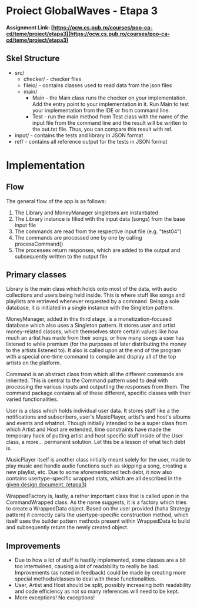 # Proiect GlobalWaves  - Etapa 3

#### Assignment Link: [https://ocw.cs.pub.ro/courses/poo-ca-cd/teme/proiect/etapa3](https://ocw.cs.pub.ro/courses/poo-ca-cd/teme/proiect/etapa3)


## Skel Structure

* src/
  * checker/ - checker files
  * fileio/ - contains classes used to read data from the json files
  * main/
    * Main - the Main class runs the checker on your implementation. Add the entry point to your implementation in it. Run Main to test your implementation from the IDE or from command line.
    * Test - run the main method from Test class with the name of the input file from the command line and the result will be written
      to the out.txt file. Thus, you can compare this result with ref.
* input/ - contains the tests and library in JSON format
* ref/ - contains all reference output for the tests in JSON format

# Implementation

## Flow
The general flow of the app is as follows:
1. The Library and MoneyManager singletons are instantiated
2. The Library instance is filled with the input data (songs) from the base input file
3. The commands are read from the respective input file (e.g. "test04")
4. The commands are processed one by one by calling processCommand()
5. The processes return responses, which are added to the output and subsequently written to the output file

## Primary classes
Library is the main class which holds onto most of the data, with audio collections and users being held inside. This is where stuff like songs and playlists are retrieved whenever requested by a command. Being a sole database, it is initiated in a single instance with the Singleton pattern.

MoneyManager, added in this third stage, is a monetization-focused database which also uses a Singleton pattern. It stores user and artist money-related classes, which themselves store certain values like how much an artist has made from their songs, or how many songs a user has listened to while premium (for the purposes of later distributing the money to the artists listened to). It also is called upon at the end of the program with a special one-time command to compile and display all of the top artists on the platform.

Command is an abstract class from which all the different commands are inherited. This is central to the Command pattern used to deal with processing the various inputs and outputting the responses from them. The command package contains all of these different, specific classes with their varied functionalities.

User is a class which holds individual user data. It stores stuff like a the notifications and subscribers, user's MusicPlayer, artist's and host's albums and events and whatnot. Though initially intended to be a super class from which Artist and Host are extended, time constraints have made the temporary hack of putting artist and host specific stuff inside of the User class, a more... permanent solution. Let this be a lesson of what tech debt is.

MusicPlayer itself is another class initially meant solely for the user, made to play music and handle audio functions such as skipping a song, creating a new playlist, etc.
Due to some aforementioned tech debt, it now also contains usertype-specific wrapped stats, which are all described in the [given design document. (etapa3)](https://ocw.cs.pub.ro/courses/poo-ca-cd/teme/proiect/etapa3)

WrappedFactory is, lastly, a rather important class that is called upon in the CommandWrapped class. As the name suggests, it is a factory which tries to create a WrappedData object. Based on the user provided (haha Strategy pattern) it correctly calls the usertype-specific construction method, which itself uses the builder pattern methods present within WrappedData to build and subsequently return the newly created object.

## Improvements
- Due to how a lot of stuff is hastily implemented, some classes are a bit too intertwined, causing a lot of readability to really be bad. Improvements (as noted in feedback) could be made by creating more special methods/classes to deal with these functionalities.
- User, Artist and Host should be split, possibly increasing both readability and code efficiency as not so many references will need to be kept.
- More exceptions! No exceptions!